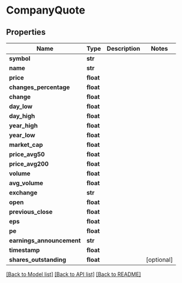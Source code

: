 # CompanyQuote


## Properties
Name | Type | Description | Notes
------------ | ------------- | ------------- | -------------
**symbol** | **str** |  | 
**name** | **str** |  | 
**price** | **float** |  | 
**changes_percentage** | **float** |  | 
**change** | **float** |  | 
**day_low** | **float** |  | 
**day_high** | **float** |  | 
**year_high** | **float** |  | 
**year_low** | **float** |  | 
**market_cap** | **float** |  | 
**price_avg50** | **float** |  | 
**price_avg200** | **float** |  | 
**volume** | **float** |  | 
**avg_volume** | **float** |  | 
**exchange** | **str** |  | 
**open** | **float** |  | 
**previous_close** | **float** |  | 
**eps** | **float** |  | 
**pe** | **float** |  | 
**earnings_announcement** | **str** |  | 
**timestamp** | **float** |  | 
**shares_outstanding** | **float** |  | [optional] 

[[Back to Model list]](../README.md#documentation-for-models) [[Back to API list]](../README.md#documentation-for-api-endpoints) [[Back to README]](../README.md)



